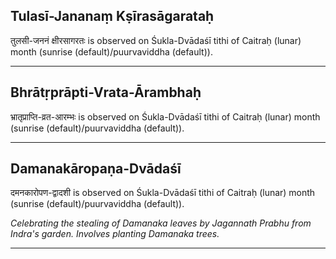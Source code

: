 ## Tulasī-Jananaṃ Kṣīrasāgarataḥ
तुलसी-जननं क्षीरसागरतः is observed on Śukla-Dvādaśī tithi of Caitraḥ (lunar) month (sunrise (default)/puurvaviddha (default)).



---
## Bhrātṛprāpti-Vrata-Ārambhaḥ
भ्रातृप्राप्ति-व्रत-आरम्भः is observed on Śukla-Dvādaśī tithi of Caitraḥ (lunar) month (sunrise (default)/puurvaviddha (default)).



---
## Damanakāropaṇa-Dvādaśī
दमनकारोपण-द्वादशी is observed on Śukla-Dvādaśī tithi of Caitraḥ (lunar) month (sunrise (default)/puurvaviddha (default)).

_Celebrating the stealing of Damanaka leaves by Jagannath Prabhu from Indra's garden. Involves planting Damanaka trees._

---
